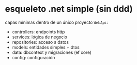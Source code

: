 # esqueleto .net simple (sin ddd)
capas mínimas dentro de un único proyecto `WebApi`:
- controllers: endpoints http
- services: lógica de negocio
- repositories: acceso a datos
- models: entidades simples + dtos
- data: dbcontext y migraciones (ef core)
- config: configuración
